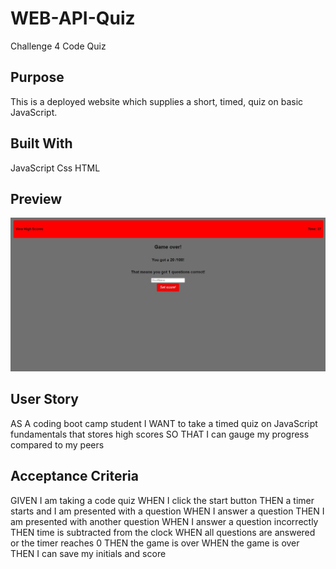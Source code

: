 # WEB-API-Quiz
Challenge 4 Code Quiz
## Purpose 
This is a deployed website which supplies a short, timed, quiz on basic JavaScript.
## Built With
JavaScript
Css
HTML
## Preview
![alt_preview](assets/images/Quiz.jpg)
## User Story
AS A coding boot camp student
I WANT to take a timed quiz on JavaScript fundamentals that stores high scores
SO THAT I can gauge my progress compared to my peers
## Acceptance Criteria 
GIVEN I am taking a code quiz
WHEN I click the start button
THEN a timer starts and I am presented with a question
WHEN I answer a question
THEN I am presented with another question
WHEN I answer a question incorrectly
THEN time is subtracted from the clock
WHEN all questions are answered or the timer reaches 0
THEN the game is over
WHEN the game is over
THEN I can save my initials and score

